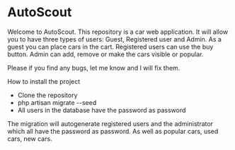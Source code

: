 # AutoScout

Welcome to AutoScout.
This repository is a car web application.
It will allow you to have three types of users: Guest, Registered user and Admin.
As a guest you can place cars in the cart.
Registered users can use the buy button.
Admin can add, remove or make the cars visible or popular.

Please if you find any bugs, let me know and I will fix them.

How to install the project
- Clone the repository
- php artisan migrate --seed
- All users in the database have the password as password

The migration will autogenerate registered users and the administrator which all have the password as password.
As well as popular cars, used cars, new cars.
